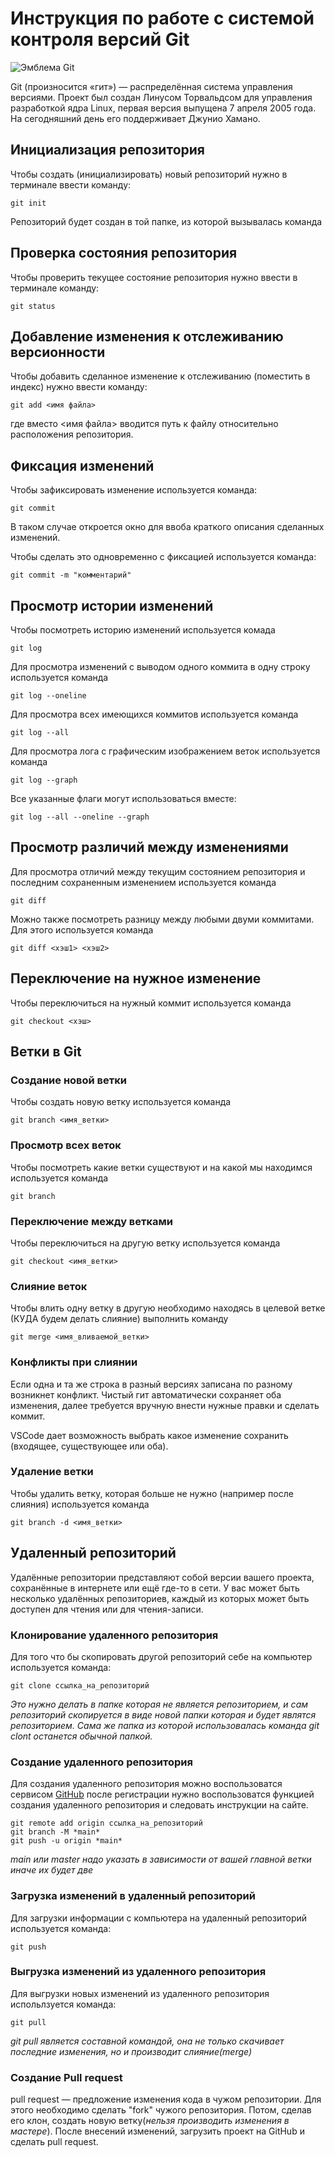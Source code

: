 # **Инструкция по работе с системой контроля версий Git**

![Эмблема Git](git.jpg)

Git (произносится «гит») — распределённая система управления версиями. Проект был создан Линусом Торвальдсом для управления разработкой ядра Linux, первая версия выпущена 7 апреля 2005 года. На сегодняшний день его поддерживает Джунио Хамано.

## Инициализация репозитория

Чтобы создать (инициализировать) новый репозиторий нужно в терминале ввести команду:

    git init

Репозиторий будет создан в той папке, из которой вызывалась команда

## Проверка состояния репозитория

Чтобы проверить текущее состояние репозитория нужно ввести в терминале команду:

    git status

## Добавление изменения к отслеживанию версионности

Чтобы добавить сделанное изменение к отслеживанию (поместить в индекс) нужно ввести команду:

    git add <имя файла>

где вместо <имя файла> вводится путь к файлу относительно расположения репозитория.

## Фиксация изменений

Чтобы зафиксировать изменение используется команда:

    git commit

В таком случае откроется окно для ввоба краткого описания сделанных изменений.

Чтобы сделать это одновременно с фиксацией используется команда:

    git commit -m "комментарий"

## Просмотр истории изменений

Чтобы посмотреть историю изменений используется комада

    git log

Для просмотра изменений с выводом одного коммита в одну строку используется команда

    git log --oneline

Для просмотра всех имеющихся коммитов используется команда

    git log --all

Для просмотра лога с графическим изображением веток используется команда

    git log --graph

Все указанные флаги могут использоваться вместе:

    git log --all --oneline --graph

## Просмотр различий между изменениями

Для просмотра отличий между текущим состоянием репозитория и последним сохраненным изменением используется команда

    git diff

Можно также посмотреть разницу между любыми двуми коммитами. Для этого используется команда

    git diff <хэш1> <хэш2>

## Переключение на нужное изменение

Чтобы переключиться на нужный коммит используется команда

    git checkout <хэш>

## Ветки в Git

### Создание новой ветки

Чтобы создать новую ветку используется команда

    git branch <имя_ветки>

### Просмотр всех веток

Чтобы посмотреть какие ветки существуют и на какой мы находимся используется команда

    git branch

### Переключение между ветками

Чтобы переключиться на другую ветку используется команда

    git checkout <имя_ветки>

### Слияние веток

Чтобы влить одну ветку в другую необходимо находясь в целевой ветке (КУДА будем делать слияние) выполнить команду

    git merge <имя_вливаемой_ветки>

### Конфликты при слиянии

Если одна и та же строка в разный версиях записана по разному возникнет конфликт.
Чистый гит автоматически сохраняет оба изменения, далее требуется вручную внести нужные правки и сделать коммит.

VSСode дает возможность выбрать какое изменение сохранить (входящее, существующее или оба).

### Удаление ветки

Чтобы удалить ветку, которая больше не нужно (например после слияния) используется команда

    git branch -d <имя_ветки>

## Удаленный репозиторий

Удалённые репозитории представляют собой версии вашего проекта, сохранённые в интернете или ещё где-то в сети. У вас может быть несколько удалённых репозиториев, каждый из которых может быть доступен для чтения или для чтения-записи.

### Клонирование удаленного репозитория

Для того что бы скопировать другой репозиторий себе на компьютер используется команда:

    git clone ссылка_на_репозиторий

*Это нужно делать в папке которая не является репозиторием, и сам репозиторий скопируется в виде новой папки которая и будет являтся репозиторием. Сама же папка из которой использовалась команда git clont останется обычной папкой.*

### Создание удаленного репозитория

Для создания удаленного репозитория можно воспользоватся сервисом [GitHub](https://github.com) после регистрации нужно воспользоватся функцией создания удаленного репозитория и следовать инструкции на сайте.

    git remote add origin ссылка_на_репозиторий
    git branch -M *main*
    git push -u origin *main*

*main или master надо указать в зависимости от вашей главной ветки иначе их будет две*

### Загрузка изменений в удаленный репозиторий

Для загрузки информации с компьютера на удаленный репозиторий используется команда:

    git push

### Выгрузка изменений из удаленного репозитория

Для выгрузки новых изменений из удаленного репозитория испольлзуется команда:

    git pull

*git pull является составной командой, она не только скачивает последние изменения, но и производит слияние(merge)*

### Создание Pull request

pull request — предложение изменения кода в чужом репозитории. Для этого необходимо сделать "fork" чужого репозитория. Потом, сделав его клон, создать новую ветку(*нельзя производить изменения в мастере*). После внесений изменений, загрузить проект на GitHub и сделать pull request.
